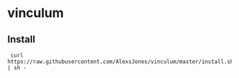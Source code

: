 # vinculum

## Install
```shell script
 curl https://raw.githubusercontent.com/AlexsJones/vinculum/master/install.sh | sh -
```